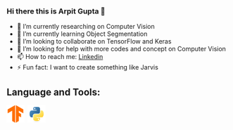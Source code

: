 ### Hi there this is Arpit Gupta 👋

- 🔭 I’m currently researching on Computer Vision
- 🌱 I’m currently learning Object Segmentation
- 👯 I’m looking to collaborate on TensorFlow and Keras
- 🤔 I’m looking for help with more codes and concept on Computer Vision
- 📫 How to reach me: [Linkedin](https://www.linkedin.com/in/arpitgupta76/)
- ⚡ Fun fact: I want to create something like Jarvis

## Language and Tools:
<div>
  <img src="https://github.com/devicons/devicon/blob/master/icons/tensorflow/tensorflow-original.svg" title="TensorFlow" alt="TensorFlow" width="40" height="40"/>&nbsp;
  <img src="https://github.com/devicons/devicon/blob/master/icons/python/python-original.svg" title="Python" alt="Python" width="40" height="40"/>&nbsp;
</div>
